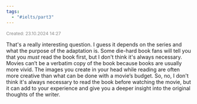 ```yaml
---
tags:
  - "#ielts/part3"
---
```

<span style="font-size:12px; color:#888888;">Created: 23.10.2024 14:27</span>

That's a really interesting question. I guess it depends on the series and what the purpose of the adaptation is. Some die-hard book fans will tell you that you *must* read the book first, but I don't think it's always necessary. Movies can’t be a verbatim copy of the book because books are usually more vivid. The images you create in your head while reading are often more creative than what can be done with a movie’s budget. So, no, I don't think it's always necessary to read the book before watching the movie, but it can add to your experience and give you a deeper insight into the original thoughts of the writer.


